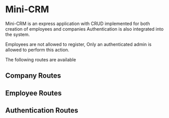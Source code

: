 # Mini-CRM
Mini-CRM is an express application with CRUD implemented for both creation of employees and companies
Authentication is also integrated into the system.

Employees are not allowed to register, Only an authenticated admin is allowed to perform this action.

The following routes are available 

## Company Routes

## Employee Routes 

## Authentication Routes
